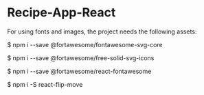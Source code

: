 # Recipe-App-React
For using fonts and images, the project needs the following assets:

$ npm i --save @fortawesome/fontawesome-svg-core

$ npm i --save @fortawesome/free-solid-svg-icons

$ npm i --save @fortawesome/react-fontawesome

$ npm i -S react-flip-move
